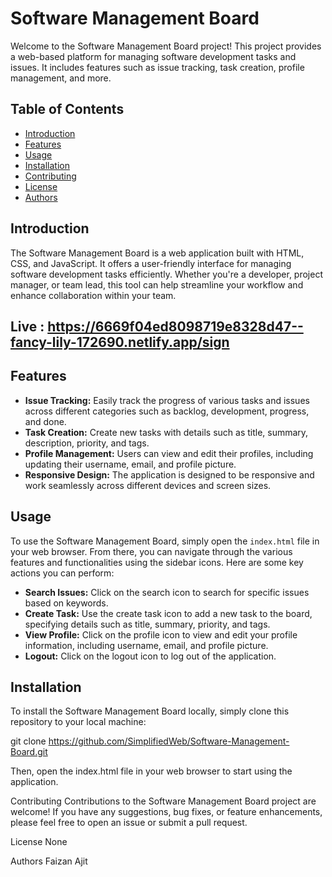 # Software Management Board

Welcome to the Software Management Board project! This project provides a web-based platform for managing software development tasks and issues. It includes features such as issue tracking, task creation, profile management, and more.

## Table of Contents
- [Introduction](#introduction)
- [Features](#features)
- [Usage](#usage)
- [Installation](#installation)
- [Contributing](#contributing)
- [License](#license)
- [Authors](#authors)

## Introduction
The Software Management Board is a web application built with HTML, CSS, and JavaScript. It offers a user-friendly interface for managing software development tasks efficiently. Whether you're a developer, project manager, or team lead, this tool can help streamline your workflow and enhance collaboration within your team.

## Live : https://6669f04ed8098719e8328d47--fancy-lily-172690.netlify.app/sign

## Features
- **Issue Tracking:** Easily track the progress of various tasks and issues across different categories such as backlog, development, progress, and done.
- **Task Creation:** Create new tasks with details such as title, summary, description, priority, and tags.
- **Profile Management:** Users can view and edit their profiles, including updating their username, email, and profile picture.
- **Responsive Design:** The application is designed to be responsive and work seamlessly across different devices and screen sizes.

## Usage
To use the Software Management Board, simply open the `index.html` file in your web browser. From there, you can navigate through the various features and functionalities using the sidebar icons. Here are some key actions you can perform:
- **Search Issues:** Click on the search icon to search for specific issues based on keywords.
- **Create Task:** Use the create task icon to add a new task to the board, specifying details such as title, summary, priority, and tags.
- **View Profile:** Click on the profile icon to view and edit your profile information, including username, email, and profile picture.
- **Logout:** Click on the logout icon to log out of the application.

## Installation
To install the Software Management Board locally, simply clone this repository to your local machine:

 git clone https://github.com/SimplifiedWeb/Software-Management-Board.git

Then, open the index.html file in your web browser to start using the application.

Contributing
Contributions to the Software Management Board project are welcome! If you have any suggestions, bug fixes, or feature enhancements, please feel free to open an issue or submit a pull request.

License
None

Authors
Faizan
Ajit
